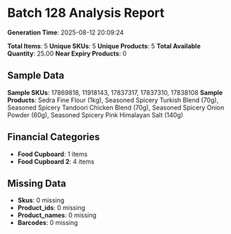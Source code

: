 # Batch 128 Analysis Report

**Generation Time**: 2025-08-12 20:09:24

**Total Items**: 5
**Unique SKUs**: 5
**Unique Products**: 5
**Total Available Quantity**: 25.00
**Near Expiry Products**: 0

## Sample Data
**Sample SKUs**: 17869818, 11918143, 17837317, 17837310, 17838108
**Sample Products**: Sedra Fine Flour (1kg), Seasoned Spicery Turkish Blend (70g), Seasoned Spicery Tandoori Chicken Blend (70g), Seasoned Spicery Onion Powder (60g), Seasoned Spicery Pink Himalayan Salt (140g)

## Financial Categories
- **Food Cupboard**: 1 items
- **Food Cupboard 2**: 4 items

## Missing Data
- **Skus**: 0 missing
- **Product_ids**: 0 missing
- **Product_names**: 0 missing
- **Barcodes**: 0 missing
